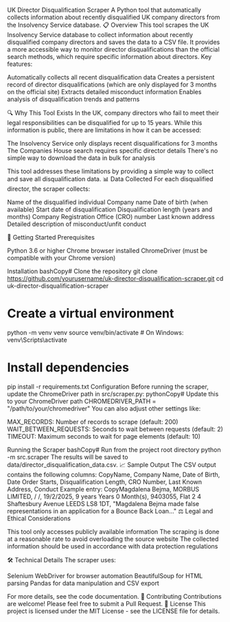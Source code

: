 UK Director Disqualification Scraper
A Python tool that automatically collects information about recently disqualified UK company directors from the Insolvency Service database.
📋 Overview
This tool scrapes the UK Insolvency Service database to collect information about recently disqualified company directors and saves the data to a CSV file. It provides a more accessible way to monitor director disqualifications than the official search methods, which require specific information about directors.
Key features:

Automatically collects all recent disqualification data
Creates a persistent record of director disqualifications (which are only displayed for 3 months on the official site)
Extracts detailed misconduct information
Enables analysis of disqualification trends and patterns

🔍 Why This Tool Exists
In the UK, company directors who fail to meet their legal responsibilities can be disqualified for up to 15 years. While this information is public, there are limitations in how it can be accessed:

The Insolvency Service only displays recent disqualifications for 3 months
The Companies House search requires specific director details
There's no simple way to download the data in bulk for analysis

This tool addresses these limitations by providing a simple way to collect and save all disqualification data.
📊 Data Collected
For each disqualified director, the scraper collects:

Name of the disqualified individual
Company name
Date of birth (when available)
Start date of disqualification
Disqualification length (years and months)
Company Registration Office (CRO) number
Last known address
Detailed description of misconduct/unfit conduct

🚀 Getting Started
Prerequisites

Python 3.6 or higher
Chrome browser installed
ChromeDriver (must be compatible with your Chrome version)

Installation
bashCopy# Clone the repository
git clone https://github.com/yourusername/uk-director-disqualification-scraper.git
cd uk-director-disqualification-scraper

# Create a virtual environment
python -m venv venv
source venv/bin/activate  # On Windows: venv\Scripts\activate

# Install dependencies
pip install -r requirements.txt
Configuration
Before running the scraper, update the ChromeDriver path in src/scraper.py:
pythonCopy# Update this to your ChromeDriver path
CHROMEDRIVER_PATH = "/path/to/your/chromedriver"
You can also adjust other settings like:

MAX_RECORDS: Number of records to scrape (default: 200)
WAIT_BETWEEN_REQUESTS: Seconds to wait between requests (default: 2)
TIMEOUT: Maximum seconds to wait for page elements (default: 10)

Running the Scraper
bashCopy# Run from the project root directory
python -m src.scraper
The results will be saved to data/director_disqualification_data.csv.
📈 Sample Output
The CSV output contains the following columns:
CopyName, Company Name, Date of Birth, Date Order Starts, Disqualification Length, CRO Number, Last Known Address, Conduct
Example entry:
CopyMagdalena Bejma, MORBUS LIMITED, /  /, 19/2/2025, 9 years Years 0 Month(s), 9403055, Flat 2 4 Shaftesbury Avenue LEEDS LS8 1DT, "Magdalena Bejma made false representations in an application for a Bounce Back Loan..."
⚖️ Legal and Ethical Considerations

This tool only accesses publicly available information
The scraping is done at a reasonable rate to avoid overloading the source website
The collected information should be used in accordance with data protection regulations

🛠️ Technical Details
The scraper uses:

Selenium WebDriver for browser automation
BeautifulSoup for HTML parsing
Pandas for data manipulation and CSV export

For more details, see the code documentation.
🤝 Contributing
Contributions are welcome! Please feel free to submit a Pull Request.
📄 License
This project is licensed under the MIT License - see the LICENSE file for details.
